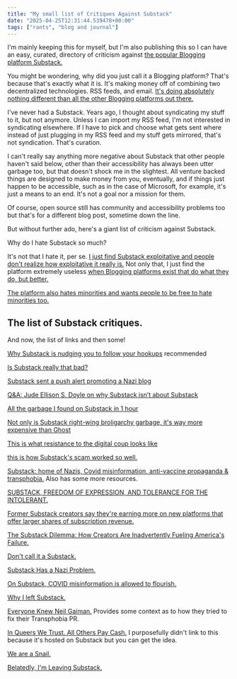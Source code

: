 ```yaml
---
title: "My small list of Critiques Against Substack"
date: "2025-04-25T12:31:44.539478+00:00"
tags: ["rants", "blog and journal"]
---
```


I'm mainly keeping this for myself, but I'm also publishing this so I can have an easy, curated, directory of criticism against [the popular Blogging platform Substack.](https://en.wikipedia.org/wiki/Substack)

You might be wondering, why did you just call it a Blogging platform? That's because that's exactly what it is. It's making money off of combining two decentralized technologies. RSS feeds, and email. [It's doing absolutely nothing different than all the other Blogging platforms out there.](https://kingettlinks.bearblog.dev/tech-internet-and-blog-related-resources/)

I've never had a Substack. Years ago, I thought about syndicating my stuff to it, but not anymore. Unless I can import my RSS feed, I'm not interested in syndicating elsewhere. If I have to pick and choose what gets sent where instead of just plugging in my RSS feed and my stuff gets mirrored, that's not syndication. That's curation.

I can't really say anything more negative about Substack that other people haven't said below, other than their accessibility has always been utter garbage too, but that doesn't shock me in the slightest. All venture backed things are designed to make money from you, eventually, and if things just happen to be accessible, such as in the case of Microsoft, for example, it's just a means to an end. It's not a goal nor a mission for them.

Of course, open source still has community and accessibility problems too but that's for a different blog post, sometime down the line.

But without further ado, here's a giant list of criticism against Substack.

Why do I hate Substack so much?

It's not that I hate it, per se. [I just find Substack exploitative and people don't realize how exploitative it really is.](https://buttondown.com/thehypothesis/archive/heres-why-substacks-scam-worked-so-well/) Not only that, I just find the platform extremely useless [when Blogging platforms exist that do what they do, but better.](https://kingettlinks.bearblog.dev/tech-internet-and-blog-related-resources/)

[The platform also hates minorities and wants people to be free to hate minorities too.](https://starbreaker.org/grimoire/entries/substack-freedom-of-expression-and-tolerance-for-the-intolerant/index.html)

## The list of Substack critiques.

And now, the list of links and then some!

[Why Substack is nudging you to follow your hookups](https://www.esckey.co/why-substack-is-nudging-you-to-follow-your-ex/) recommended

[Is Substack really that bad?](https://justincox.com/blog/2025/08/is-substack-really-that-bad/)

[Substack sent a push alert promoting a Nazi blog](https://www.patreon.com/posts/substack-sent-135263203)

[Q&A: Jude Ellison S. Doyle on why Substack isn’t about Substack](https://objectivejournalism.org/2021/04/qa-jude-ellison-s-doyle-on-why-substack-isnt-about-substack/)

[All the garbage I found on Substack in 1 hour](https://badnewsletter.substack.com/p/all-the-garbage-i-found-on-substack?ref=news.elenarossini.com)

[Not only is Substack right-wing broligarchy garbage, it's way more expensive than Ghost](https://micahflee.com/not-only-is-substack-right-wing-broligarchy-garbage-its-way-more-expensive-than-ghost/?ref=news.elenarossini.com)

[This is what resistance to the digital coup looks like](https://news.elenarossini.com/this-is-what-resistance-to-the-digital-coup-looks-like/)

[this is how Substack's scam worked so well.](https://buttondown.com/thehypothesis/archive/heres-why-substacks-scam-worked-so-well/)

[Substack: home of Nazis, Covid misinformation, anti-vaccine propaganda & transphobia.](https://www.patreon.com/posts/substack-home-of-124180170) Also has some more resources.

[SUBSTACK, FREEDOM OF EXPRESSION, AND TOLERANCE FOR THE INTOLERANT.](https://starbreaker.org/grimoire/entries/substack-freedom-of-expression-and-tolerance-for-the-intolerant/index.html)

[Former Substack creators say they're earning more on new platforms that offer larger shares of subscription revenue.](https://archive.is/FkNlD)

[The Substack Dilemma: How Creators Are Inadvertently Fueling America's Failure.](https://america2.news/the-substack-dilemma-how-creators-are-inadvertently-fueling-americas-failure/)

[Don't call it a Substack.](https://www.anildash.com/2024/11/19/dont-call-it-a-substack/)

[Substack Has a Nazi Problem.](https://archive.ph/uyugO)

[On Substack, COVID misinformation is allowed to flourish.](https://archive.is/ltLvI)

[Why I left Substack.](https://buttondown.com/onthebooks/archive/the-paid-newsletter-space-or-8826/)

[Everyone Knew Neil Gaiman.](https://jude-doyle.ghost.io/everyone-knew-neil-gaiman/) Provides some context as to how they tried to fix their Transphobia PR.

[In Queers We Trust. All Others Pay Cash.](https://jude-doyle.ghost.io/le-test/) I purposefully didn't link to this because it's hosted on Substack but you can get the idea.

[We are a Snail.](https://stone-soup.ghost.io/we-are-a-snail/)

[Belatedly, I'm Leaving Substack.](https://www.gracelavery.org/leaving-substack/)